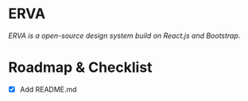 # ERVA

*ERVA is a open-source design system build on React.js and Bootstrap*.

# Roadmap & Checklist
- [x] Add README.md
